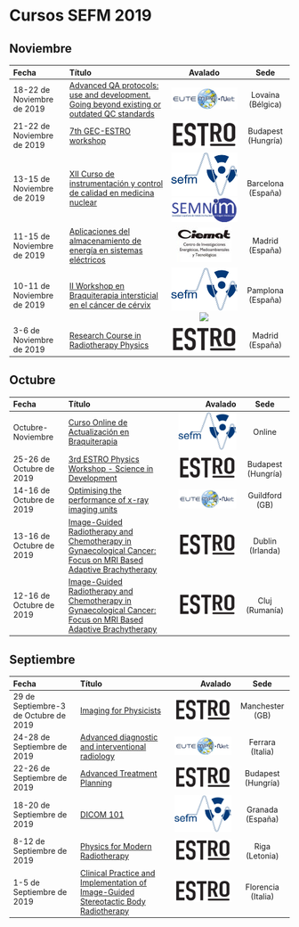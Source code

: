 # Cursos SEFM 2019


## Noviembre

| Fecha   |     Título      |  Avalado |Sede|
|:----------|:-------------|:------:|:-------:|
|18-22 de Noviembre de 2019|[Advanced QA protocols: use and development. Going beyond existing or outdated QC standards](http://eutempe-net.eu/mpe06/)|[![](Icons/LogoEUTEMPE.png)](http://eutempe-net.eu/)|Lovaina (Bélgica)
| 21-22 de Noviembre de 2019  | [7th GEC-ESTRO workshop](https://www.estro.org/Workshops/2019/GEC-ESTRO/7TH-GEC-ESTRO-WORKSHOP)  | [![](Icons/LogoESTRO.png)](https://estro.org/)|  Budapest (Hungría) |
| 13-15 de Noviembre de 2019  | [XII Curso de instrumentación y control de calidad en medicina nuclear](http://www.aulaclinic.com/cursos/561/xii-curso-de-instrumentacion-y-control-de-calidad-en-medicina-nuclear)  |  [![](Icons/LogoSEFM.png)](https://sefm.es/) [![](Icons/LogoSemnim.png)](https://www.semnim.es/) |Barcelona (España)
| 11-15 de Noviembre de 2019  | [Aplicaciones del almacenamiento de energía en sistemas eléctricos](http://www.ciemat.es/cargarFichaCursoWeb.do?texto=&identificador=427&idCategoria=0&fechaDesde=&fechaHasta=)  |  [![](Icons/LogoCIEMAT.png)](http://www.ciemat.es/) | Madrid (España)  |
| 10-11 de Noviembre de 2019  | [II Workshop en Braquiterapia intersticial en el cáncer de cérvix](https://www.brachyacademy.com/es/events/interstitial-brachytherapy-of-cervical-cancer/)  | [![](Icons/LogoSEFM.png)](https://sefm.es/) [![](https://www.brachyacademy.com/wp-content/themes/nucletron-genesis/images/logo.jpg)](https://www.brachyacademy.com/)  | Pamplona (España)  |
| 3-6 de Noviembre de 2019  | [Research Course in Radiotherapy Physics](https://www.estro.org/school/list-courses-school-main-pages/2019-courses/2019-madrid-research-course-in-radiotherapy-physics)  |  [![](Icons/LogoESTRO.png)](https://estro.org/) | Madrid (España)  |

## Octubre

| Fecha   |     Título      |  Avalado |Sede|
|:----------|:-------------|------:|:-------:|
| Octubre-Noviembre  | [Curso Online de Actualización en Braquiterapia](https://sefm.es/eventos/2a-edicion-curso-online-de-actualizacion-en-braquiterapia/)  | [![](Icons/LogoSEFM.png)](https://sefm.es/)  | Online  |
| 25-26 de Octubre de 2019  | [3rd ESTRO Physics Workshop - Science in Development](https://www.estro.org/Workshops/2019/Physics/3RD-ESTRO-PHYSICS-WORKSHOP-SCIENCE-IN-DEVELOPMENT)  | [![](Icons/LogoESTRO.png)](https://estro.org/)  | Budapest (Hungría)  |
| 14-16 de Octubre de 2019  | [Optimising the performance of x-ray imaging units](http://eutempe-net.eu/mpe07/)  | [![](Icons/LogoEUTEMPE.png)](http://eutempe-net.eu/)  | Guildford (GB)  |
| 13-16 de Octubre de 2019  | [Image-Guided Radiotherapy and Chemotherapy in Gynaecological Cancer: Focus on MRI Based Adaptive Brachytherapy](https://www.estro.org/school/list-courses-school-main-pages/2019-courses/2019-cluj-image-guided-rt-and-chemotherapy-in-gynae-ca-focus-on-mri-based-adaptive-bt)  |  [![](Icons/LogoESTRO.png)](https://estro.org/) | Dublin (Irlanda)  |
| 12-16 de Octubre de 2019  | [Image-Guided Radiotherapy and Chemotherapy in Gynaecological Cancer: Focus on MRI Based Adaptive Brachytherapy](https://www.estro.org/school/list-courses-school-main-pages/2019-courses/2019-cluj-image-guided-rt-and-chemotherapy-in-gynae-ca-focus-on-mri-based-adaptive-bt)  | [![](Icons/LogoESTRO.png)](https://estro.org/)  | Cluj (Rumanía)  |

## Septiembre

| Fecha   |     Título      |  Avalado |Sede|
|:----------|:-------------|------:|:-------:|
| 29 de Septiembre-3 de Octubre de 2019  |  [Imaging for Physicists](https://www.estro.org/school/list-courses-school-main-pages/2019-courses/2019-manchester-imaging-for-physicists) | [![](Icons/LogoESTRO.png)](https://estro.org/)  | Manchester (GB)  |
| 24-28 de Septiembre de 2019  | [Advanced diagnostic and interventional radiology](http://eutempe-net.eu/mpe04/)  | [![](Icons/LogoEUTEMPE.png)](http://eutempe-net.eu/)  | Ferrara (Italia)  |
| 22-26 de Septiembre de 2019  | [Advanced Treatment Planning](https://www.estro.org/school/list-courses-school-main-pages/2019-courses/2019-budapest-advanced-treatment-planning)  | [![](Icons/LogoESTRO.png)](https://estro.org/)  | Budapest (Hungría)  |
| 18-20 de Septiembre de 2019  |  [DICOM 101](https://sefm.es/eventos/digital-imaging-and-communications-in-medicine-dicom-101/) | [![](Icons/LogoSEFM.png)](https://sefm.es/)  | Granada (España)  |
| 8-12 de Septiembre de 2019  | [Physics for Modern Radiotherapy](https://www.estro.org/school/list-courses-school-main-pages/2019-courses/2019-riga-physics-for-modern-radiotherapy)  | [![](Icons/LogoESTRO.png)](https://estro.org/)  | Riga (Letonia)  |
| 1-5 de Septiembre de 2019  |  [Clinical Practice and Implementation of Image-Guided Stereotactic Body Radiotherapy](https://www.estro.org/school/list-courses-school-main-pages/2019-courses/2019-florence-clinical-practice-and-implementation-of-image-guided-stereotactic-body-radiotherapy) |  [![](Icons/LogoESTRO.png)](https://estro.org/) |  Florencia (Italia) |
